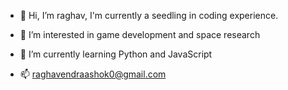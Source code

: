 - 👋 Hi, I’m raghav, I'm currently a seedling in coding experience.
- 👀 I’m interested in game development and space research
- 🌱 I’m currently learning Python and JavaScript
  
- 📫 raghavendraashok0@gmail.com

<!---
sph1n/sph1n is a ✨ special ✨ repository because its `README.md` (this file) appears on your GitHub profile.
You can click the Preview link to take a look at your changes.
--->
